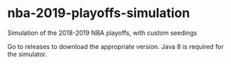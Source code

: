 # nba-2019-playoffs-simulation
Simulation of the 2018-2019 NBA playoffs, with custom seedings

Go to releases to download the appropriate version. Java 8 is required for the simulator.
